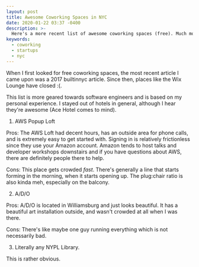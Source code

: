 ```yaml
---
layout: post
title: Awesome Coworking Spaces in NYC
date: 2020-01-22 03:37 -0400
description: >-
  Here's a more recent list of awesome coworking spaces (free). Much more recent than that 2017 builtinnyc article.
keywords:
  - coworking
  - startups
  - nyc
---
```


When I first looked for free coworking spaces, the most recent article I came upon was a 2017 builtinnyc article. Since then, places like the Wix Lounge have closed :(.

This list is more geared towards software engineers and is based on my personal experience. I stayed out of hotels in general, although I hear they're awesome (Ace Hotel comes to mind).

1. AWS Popup Loft

Pros:
The AWS Loft had decent hours, has an outside area for phone calls, and is extremely easy to get started with. Signing in is relatively frictionless since they use your Amazon account. Amazon tends to host talks and developer workshops downstairs and if you have questions about AWS, there are definitely people there to help.

Cons: This place gets crowded _fast_. There's generally a line that starts forming in the morning, when it starts opening up. The plug:chair ratio is also kinda meh, especially on the balcony.

2. A/D/O

Pros:
A/D/O is located in Williamsburg and just looks beautiful. It has a beautiful art installation outside, and wasn't crowded at all when I was there.

Cons:
There's like maybe one guy running everything which is not necessarily bad.

3. Literally any NYPL Library.

This is rather obvious.
